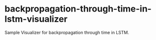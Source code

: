 # backpropagation-through-time-in-lstm-visualizer
Sample Visualizer for backpropagation through time in LSTM.
